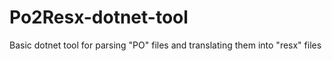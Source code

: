 # Po2Resx-dotnet-tool
Basic dotnet tool for parsing "PO" files and translating them into "resx" files
